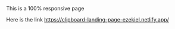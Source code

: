 This is a 100% responsive page

Here is the link
https://clipboard-landing-page-ezekiel.netlify.app/
